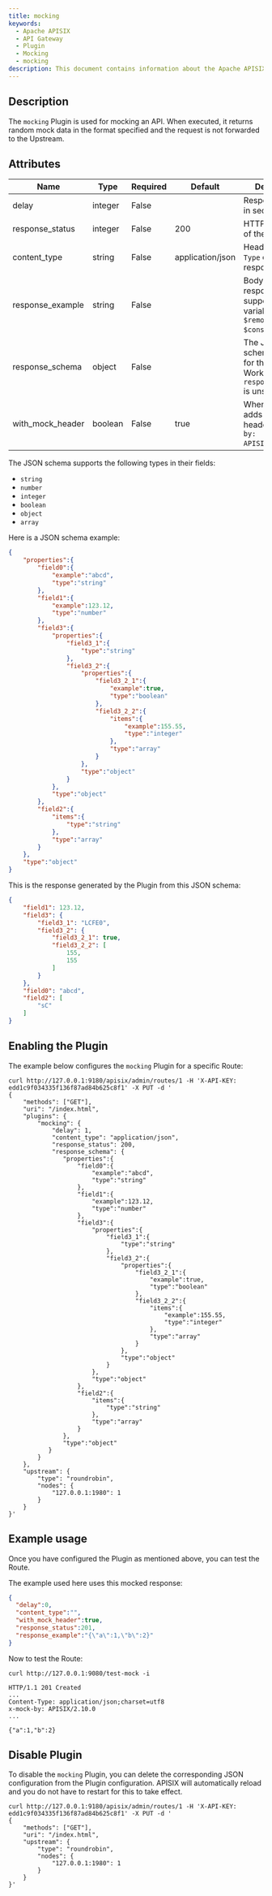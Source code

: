 ```yaml
---
title: mocking
keywords:
  - Apache APISIX
  - API Gateway
  - Plugin
  - Mocking
  - mocking
description: This document contains information about the Apache APISIX mocking Plugin.
---
```


<!--
#
# Licensed to the Apache Software Foundation (ASF) under one or more
# contributor license agreements.  See the NOTICE file distributed with
# this work for additional information regarding copyright ownership.
# The ASF licenses this file to You under the Apache License, Version 2.0
# (the "License"); you may not use this file except in compliance with
# the License.  You may obtain a copy of the License at
#
#     http://www.apache.org/licenses/LICENSE-2.0
#
# Unless required by applicable law or agreed to in writing, software
# distributed under the License is distributed on an "AS IS" BASIS,
# WITHOUT WARRANTIES OR CONDITIONS OF ANY KIND, either express or implied.
# See the License for the specific language governing permissions and
# limitations under the License.
#
-->

## Description

The `mocking` Plugin is used for mocking an API. When executed, it returns random mock data in the format specified and the request is not forwarded to the Upstream.

## Attributes

| Name             | Type    | Required | Default          | Description                                                                            |
|------------------|---------|----------|------------------|----------------------------------------------------------------------------------------|
| delay            | integer | False    |                  | Response delay in seconds.                                                             |
| response_status  | integer | False    | 200              | HTTP status code of the response.                                                      |
| content_type     | string  | False    | application/json | Header `Content-Type` of the response.                                                 |
| response_example | string  | False    |                  | Body of the response, support use variables, like `$remote_addr $consumer_name`.       |
| response_schema  | object  | False    |                  | The JSON schema object for the response. Works when `response_example` is unspecified. |
| with_mock_header | boolean | False    | true             | When set to `true`, adds a response header `x-mock-by: APISIX/{version}`.              |

The JSON schema supports the following types in their fields:

- `string`
- `number`
- `integer`
- `boolean`
- `object`
- `array`

Here is a JSON schema example:

```json
{
    "properties":{
        "field0":{
            "example":"abcd",
            "type":"string"
        },
        "field1":{
            "example":123.12,
            "type":"number"
        },
        "field3":{
            "properties":{
                "field3_1":{
                    "type":"string"
                },
                "field3_2":{
                    "properties":{
                        "field3_2_1":{
                            "example":true,
                            "type":"boolean"
                        },
                        "field3_2_2":{
                            "items":{
                                "example":155.55,
                                "type":"integer"
                            },
                            "type":"array"
                        }
                    },
                    "type":"object"
                }
            },
            "type":"object"
        },
        "field2":{
            "items":{
                "type":"string"
            },
            "type":"array"
        }
    },
    "type":"object"
}
```

This is the response generated by the Plugin from this JSON schema:

```json
{
    "field1": 123.12,
    "field3": {
        "field3_1": "LCFE0",
        "field3_2": {
            "field3_2_1": true,
            "field3_2_2": [
                155,
                155
            ]
        }
    },
    "field0": "abcd",
    "field2": [
        "sC"
    ]
}
```

## Enabling the Plugin

The example below configures the `mocking` Plugin for a specific Route:

```shell
curl http://127.0.0.1:9180/apisix/admin/routes/1 -H 'X-API-KEY: edd1c9f034335f136f87ad84b625c8f1' -X PUT -d '
{
    "methods": ["GET"],
    "uri": "/index.html",
    "plugins": {
        "mocking": {
            "delay": 1,
            "content_type": "application/json",
            "response_status": 200,
            "response_schema": {
               "properties":{
                   "field0":{
                       "example":"abcd",
                       "type":"string"
                   },
                   "field1":{
                       "example":123.12,
                       "type":"number"
                   },
                   "field3":{
                       "properties":{
                           "field3_1":{
                               "type":"string"
                           },
                           "field3_2":{
                               "properties":{
                                   "field3_2_1":{
                                       "example":true,
                                       "type":"boolean"
                                   },
                                   "field3_2_2":{
                                       "items":{
                                           "example":155.55,
                                           "type":"integer"
                                       },
                                       "type":"array"
                                   }
                               },
                               "type":"object"
                           }
                       },
                       "type":"object"
                   },
                   "field2":{
                       "items":{
                           "type":"string"
                       },
                       "type":"array"
                   }
               },
               "type":"object"
           }
        }
    },
    "upstream": {
        "type": "roundrobin",
        "nodes": {
            "127.0.0.1:1980": 1
        }
    }
}'
```

## Example usage

Once you have configured the Plugin as mentioned above, you can test the Route.

The example used here uses this mocked response:

```json
{
  "delay":0,
  "content_type":"",
  "with_mock_header":true,
  "response_status":201,
  "response_example":"{\"a\":1,\"b\":2}"
}
```

Now to test the Route:

```shell
curl http://127.0.0.1:9080/test-mock -i
```

```
HTTP/1.1 201 Created
...
Content-Type: application/json;charset=utf8
x-mock-by: APISIX/2.10.0
...

{"a":1,"b":2}
```

## Disable Plugin

To disable the `mocking` Plugin, you can delete the corresponding JSON configuration from the Plugin configuration. APISIX will automatically reload and you do not have to restart for this to take effect.

```shell
curl http://127.0.0.1:9180/apisix/admin/routes/1 -H 'X-API-KEY: edd1c9f034335f136f87ad84b625c8f1' -X PUT -d '
{
    "methods": ["GET"],
    "uri": "/index.html",
    "upstream": {
        "type": "roundrobin",
        "nodes": {
            "127.0.0.1:1980": 1
        }
    }
}'
```

